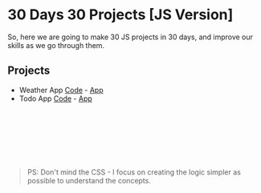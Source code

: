 # 30 Days 30 Projects [JS Version]

So, here we are going to make 30 JS projects in 30 days, and improve our skills as we go through them.

## Projects
* Weather App [Code](./weather-app/) - [App](https://weather-app-lac-five-65.vercel.app/)
* Todo App [Code](./todo-app/) - [App](https://todoapp-one-tau.vercel.app/)


<br/><br/><br/><br/><br/><br/>

> PS: Don't mind the CSS - I focus on creating the logic simpler as possible to understand the concepts.